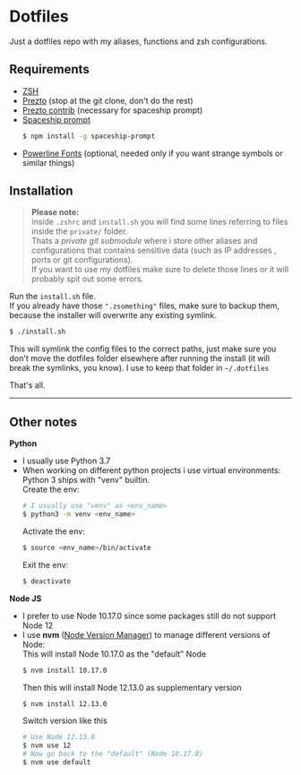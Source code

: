 # Dotfiles
Just a dotfiles repo with my aliases, functions and zsh configurations.

## **Requirements**
- [ZSH](https://github.com/robbyrussell/oh-my-zsh/wiki/Installing-ZSH)
- [Prezto](https://github.com/sorin-ionescu/prezto#installation) 
	(stop at the git clone, don't do the rest)
- [Prezto contrib](https://github.com/belak/prezto-contrib#usage) (necessary for spaceship prompt)
- [Spaceship prompt](https://denysdovhan.com/spaceship-prompt/)
    ```sh
    $ npm install -g spaceship-prompt
    ```
- [Powerline Fonts](https://github.com/powerline/fonts#installation) 
	(optional, needed only if you want strange symbols or similar things)


## **Installation**

> **Please note:**\
inside `.zshrc` and `install.sh` you will find some lines referring to files inside the `private/` folder.\
Thats a *private git submodule* where i store other aliases and configurations that contains sensitive data (such as IP addresses , ports or git configurations).\
If you want to use my dotfiles make sure to delete those lines or it will probably spit out some errors.

Run the `install.sh` file.\
If you already have those `".zsomething"` files, make sure to backup them, because the installer will overwrite any existing symlink.
```sh
$ ./install.sh
```

This will symlink the config files to the correct paths, just make sure you don't move the dotfiles folder elsewhere after running the install (it will break the symlinks, you know).
I use to keep that folder in `~/.dotfiles`

That's all.

---

## **Other notes**

**Python**
- I usually use Python 3.7
- When working on different python projects i use virtual environments: Python 3 ships with "venv" builtin.\
    Create the env:
    ```sh
    # I usually use "venv" as <env_name>
    $ python3 -m venv <env_name>
    ```
    Activate the env:
    ```sh
    $ source <env_name>/bin/activate
    ```
    Exit the env:
    ```sh
    $ deactivate
    ```

**Node JS**
- I prefer to use Node 10.17.0 since some packages still do not support Node 12 
- I use **nvm** ([Node Version Manager](https://github.com/nvm-sh/nvm)) to manage different versions of Node:\
    This will install Node 10.17.0 as the "default" Node
    ```sh
    $ nvm install 10.17.0
    ```
    Then this will install Node 12.13.0 as supplementary version
    ```sh
    $ nvm install 12.13.0
    ```
    Switch version like this
    ```sh
    # Use Node 12.13.0
    $ nvm use 12
    # Now go back to the "default" (Node 10.17.0)
    $ nvm use default
    ```